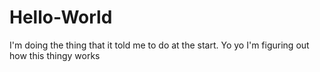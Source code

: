 # Hello-World
I'm doing the thing that it told me to do at the start. 
Yo yo I'm figuring out how this thingy works

